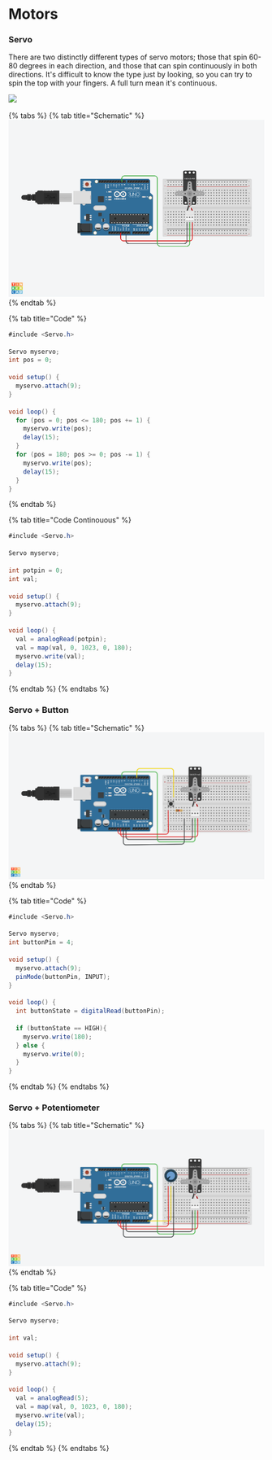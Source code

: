 # Motors

### Servo

There are two distinctly different types of servo motors; those that spin 60-80 degrees in each direction, and those that can spin continuously in both directions. It's difficult to know the type just by looking, so you can try to spin the top with your fingers. A full turn mean it's continuous.

![](https://cdn-shop.adafruit.com/970x728/154-03.jpg)

{% tabs %}
{% tab title="Schematic" %}
![](../../../.gitbook/assets/servo.png)
{% endtab %}

{% tab title="Code" %}
```csharp
#include <Servo.h>

Servo myservo;
int pos = 0;

void setup() {
  myservo.attach(9);
}

void loop() {
  for (pos = 0; pos <= 180; pos += 1) {
    myservo.write(pos);
    delay(15);
  }
  for (pos = 180; pos >= 0; pos -= 1) {
    myservo.write(pos);
    delay(15);
  }
}
```
{% endtab %}

{% tab title="Code Continouous" %}
```csharp
#include <Servo.h>

Servo myservo;

int potpin = 0;
int val;

void setup() {
  myservo.attach(9);
}

void loop() {
  val = analogRead(potpin);
  val = map(val, 0, 1023, 0, 180);
  myservo.write(val);
  delay(15);
}
```
{% endtab %}
{% endtabs %}

### Servo + Button

{% tabs %}
{% tab title="Schematic" %}
![](../../../.gitbook/assets/servo-button.png)
{% endtab %}

{% tab title="Code" %}
```csharp
#include <Servo.h>

Servo myservo;
int buttonPin = 4;

void setup() {
  myservo.attach(9);
  pinMode(buttonPin, INPUT);
}

void loop() {
  int buttonState = digitalRead(buttonPin);
  
  if (buttonState == HIGH){
    myservo.write(180);
  } else {
    myservo.write(0);
  }
}
```
{% endtab %}
{% endtabs %}

### Servo + Potentiometer

{% tabs %}
{% tab title="Schematic" %}
![](../../../.gitbook/assets/servo-potentiometer.png)
{% endtab %}

{% tab title="Code" %}
```csharp
#include <Servo.h>

Servo myservo;

int val;

void setup() {
  myservo.attach(9);
}

void loop() {
  val = analogRead(5);
  val = map(val, 0, 1023, 0, 180);
  myservo.write(val); 
  delay(15);
}
```
{% endtab %}
{% endtabs %}

